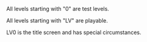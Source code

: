 All levels starting with "0" are test levels.

All levels starting with "LV" are playable.

LV0 is the title screen and has special circumstances.
